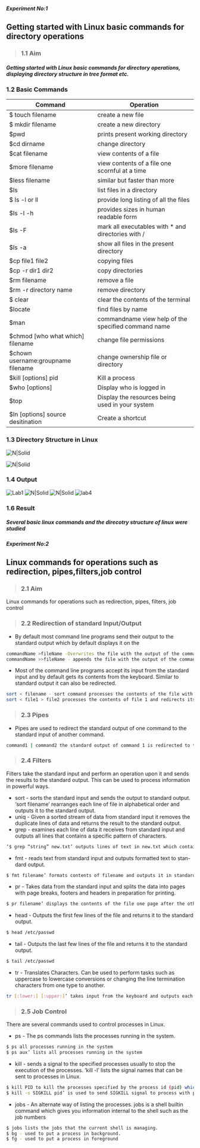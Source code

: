 ##### Experiment No:1

##   Getting started with Linux basic commands for directory operations


>  ### 1.1   Aim
#####  Getting started with Linux basic commands for directory operations, displaying directory structure in tree format etc. 
### 1.2 Basic Commands 

| Command | Operation |
| ------ | ------ |
|  $ touch filename | create a new file |
| $ mkdir filename | create a new directory |
| $pwd | prints present working directory |
| $cd dirname  | change directory |
| $cat filename  | view contents of a file |
| $more filename  | view contents of a file one scornful at a time |
   | $less filename | similar but faster than more |
   | $ls   | list files in a directory |
   |$ ls -l or ll| provide long listing of all the files |
   | $ls -l -h    | provides sizes in human readable form |
   | $ls   -F   | mark all executables with * and directories with / |
   |$ls -a | show all files in the present directory |
   |$cp file1 file2 | copying files |
   |$cp -r dir1 dir2 | copy directories |
   | $rm filename | remove a file |
   | $rm -r directory name| remove directory |
   |$ clear | clear the contents of the terminal |
   |$locate | find files by name |
   |$man  |commandname view help of the specified command name |
   |$chmod [who what which] filename |  change file permissions |
   |$chown username:groupname filename |  change ownership file or directory |
   | $kill [options] pid | Kill a process|
   |$who [options]  | Display who is logged in |
   |$top  | Display the resources being used in your system  |
   |$ln [options] source desitination | Create a shortcut |
    
  ### 1.3 Directory Structure in Linux


  ![N|Solid](https://encrypted-tbn0.gstatic.com/images?q=tbn%3AANd9GcSm8jdFwD46XIqbrfiNbuAboIcuNjrz3L_bDs-w-kpRayrC56rI)
  
   ![N|Solid](https://github.com/ebinbabu/CET/blob/master/filesystem.png.png?raw=true)
  ### 1.4  Output

![Lab1](https://github.com/ebinbabu/CET/blob/master/lab1.png?raw=true)
![N|Solid](https://github.com/ebinbabu/CET/blob/master/lab2.png?raw=true)
![N|Solid](https://github.com/ebinbabu/CET/blob/master/lab3.png?raw=true)
![lab4](https://raw.githubusercontent.com/ebinbabu/CET/master/lab4.png)




  ### 1.6 Result
#####  Several basic linux commands and the direcotry structure of linux were studied

















##### Experiment No:2

##   Linux commands for operations such as redirection, pipes,filters,job control


>  ### 2.1   Aim
Linux commands for operations such as redirection, pipes, filters, job control

>  ### 2.2 Redirection of standard Input/Output

- By default most command line programs send their output to the standard
output which by default displays it on the
```sh
commandName >fileName -Overwrites the file with the output of the command
commandName >>fileName - appends the file with the output of the command.
```
- Most of the command line programs accept its input from the standard
input and by default gets its contents from the keyboard. Similar to
standard output it can also be redirected.
```sh
sort < filename - sort command processes the contents of the file with the name filename.
sort < file1 > file2 processes the contents of file 1 and redirects its output to file 2
````
>  ### 2.3 Pipes
- Pipes are used to redirect the standard output of one command to the standard
input of another command.
```sh 
command1 | command2 the standard output of command 1 is redirected to the standard input of command 2.
```
>  ### 2.4 Filters
Filters take the standard input and perform an operation upon it and sends
the results to the standard output. This can be used to process information in
powerful ways.
- sort - sorts the standard input and sends the output to standard output.
‘sort filename’ rearranges each line of file in alphabetical order and
outputs it to the standard output.
- uniq - Given a sorted stream of data from standard input it removes the
duplicate lines of data and returns the result to the standard output.
- grep - examines each line of data it receives from standard input and
outputs all lines that contains a specific pattern of characters.
```sh
‘$ grep “string” new.txt’ outputs lines of text in new.txt which contain the word string.
```
- fmt - reads text from standard input and outputs formatted text to stan-
dard output.
```sh
$ fmt filename’ formats contents of filename and outputs it in standard output.
```
- pr - Takes data from the standard input and splits the data into pages
with page breaks, footers and headers in preparation for printing.
```sh 
$ pr filename’ displays the contents of the file one page after the other and returns the output to the standard output
```
- head - Outputs the first few lines of the file and returns it to the standard
output.
```sh
$ head /etc/passwd
```
-  tail - Outputs the last few lines of the file and returns it to the standard
output.
```sh
$ tail /etc/passwd
```

- tr - Translates Characters. Can be used to perform tasks such as uppercase
to lowercase conversions or changing the line termination characters from
one type to another.
```sh
tr [:lower:] [:upper:]’ takes input from the keyboard and outputs each character of the input to uppercase characters and outputs it to the standard output
```
>  ### 2.5 Job Control
There are several commands used to control processes in Linux.
-  ps - The ps commands lists the processes running in the system.
```sh 
$ ps all processes running in the system
$ ps aux’ lists all processes running in the system
```
- kill - sends a signal to the specified processes usually to stop the execution
of the processes. ‘kill -l’ lists the signal names that can be sent to
processes in Linux.
```sh 
$ kill PID to kill the processes specified by the process id (pid) which can be obtained by the ps command
$ kill -s SIGKILL pid’ is used to send SIGKILL signal to process with process id ‘pid’. This command is used to forcefully kill a process without memory cleanup A signal is an asynchronous notification sent to a process or to a specific thread within the same process in order to notify it of an event that occurred7
```
- jobs - An alternate way of listing the processes. jobs is a shell builtin command which gives you information internal to the shell such as the job numbers
```sh 
$ jobs lists the jobs that the current shell is managing.
$ bg - used to put a process in background.
$ fg - used to put a process in foreground
